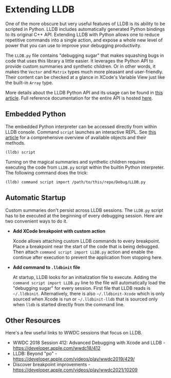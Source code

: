 #  Extending LLDB


One of the more obscure but very useful features of LLDB is its ability to be scripted in Python. LLDB includes automatically generated Python bindings to its original C++ API. Extending LLDB with Python allows one to reduce repetitive commands into a single action, and expose a whole new level of power that you can use to improve your debugging productivity.

The `LLDB.py` file contains "debugging sugar" that makes squashing bugs in code that uses this library a little easier. It leverages the Python API to provide custom summaries and synthetic children. Or in other words, it makes the `Vector` and `Matrix` types much more pleasant and user-friendly. Their content can be checked at a glance in XCode's Variable View just like the built-in `Array` type.

More details about the LLDB Python API and its usage can be found in [this article][LLDB Python Scripting]. Full reference documentation for the entire API is hosted [here][LLDB Python API].


## Embedded Python

The embedded Python interpreter can be accessed directly from within LLDB console. Command `script` launches an interactive REPL. See [this article][LLDB Python Reference] for a comprehensive overview of available objects and their methods.

```
(lldb) script
```

Turning on the magical summaries and synthetic children requires executing the code from `LLDB.py` script within the builtin Python interpreter. The following command does the trick:

```
(lldb) command script import /path/to/this/repo/Debug/LLDB.py
```


## Automatic Startup

Custom summaries don't persist across LLDB sessions. The `LLDB.py` script has to be executed at the beginning of every debugging session. Here are two convenient ways to do it.

- **Add XCode breakpoint with custom action**

  Xcode allows attaching custom LLDB commands to every breakpoint. Place a breakpoint near the start of the code that is being debugged. Then attach `command script import LLDB.py` action and enable the continue after execution to prevent the application from stopping here.

- **Add command to `.lldbinit` file**

  At startup, LLDB looks for an initialization file to execute. Adding the `command script import LLDB.py` line to the file will automatically load the "debugging sugar" for every session. First file that LLDB reads is `~/.lldbinit`. Alternatively, there is also `~/.lldbinit-Xcode` which is only sourced when Xcode is run or `~/.lldbinit-lldb` that is sourced only when `lldb` is started directly from the command line. 


## Other Resources

Here's a few useful links to WWDC sessions that focus on LLDB.

- WWDC 2018 Session 412: Advanced Debugging with Xcode and LLDB - https://developer.apple.com/wwdc18/412
- LLDB: Beyond "po" - https://developer.apple.com/videos/play/wwdc2019/429/
- Discover breakpoint improvements - https://developer.apple.com/videos/play/wwdc2021/10209




[LLDB Python API]: https://lldb.llvm.org/python_api.html
[LLDB Python Scripting]: https://lldb.llvm.org/use/python.html
[LLDB Python Reference]: https://lldb.llvm.org/use/python-reference.html
